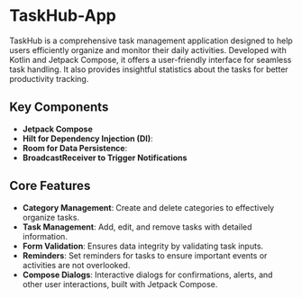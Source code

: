 # TaskHub-App

TaskHub is a comprehensive task management application designed to help users efficiently organize and monitor their daily activities. Developed with Kotlin and Jetpack Compose, it offers a user-friendly interface for seamless task handling. It also provides insightful statistics about the tasks for better productivity tracking.

## **Key Components**

- **Jetpack Compose**
- **Hilt for Dependency Injection (DI)**:
- **Room for Data Persistence**:
- **BroadcastReceiver to Trigger Notifications**

## **Core Features**
- **Category Management**: Create and delete categories to effectively organize tasks.
- **Task Management**: Add, edit, and remove tasks with detailed information.
- **Form Validation**: Ensures data integrity by validating task inputs.
- **Reminders**: Set reminders for tasks to ensure important events or activities are not overlooked.
- **Compose Dialogs**: Interactive dialogs for confirmations, alerts, and other user interactions, built with Jetpack Compose.